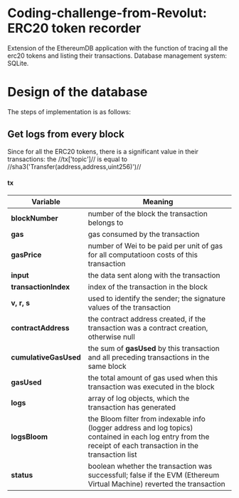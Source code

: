 # Coding-challenge-from-Revolut: ERC20 token recorder
Extension of the EthereumDB application with the function of tracing all the erc20 tokens and listing their transactions. Database management system: SQLite.

# Design of the database
The steps of implementation is as follows:
## Get logs from every block
Since for all the ERC20 tokens, there is a significant value in their transactions: the //tx['topic']// is equal to //sha3('Transfer(address,address,uint256)')//
#### tx
Variable | Meaning
--- | --- 
**blockNumber** | number of the block the transaction belongs to
**gas**| gas consumed by the transaction
**gasPrice** | number of Wei to be paid per unit of gas for all computatioon costs of this transaction
**input** | the data sent along with the transaction
**transactionIndex** | index of the transaction in the block
**v, r, s** | used to identify the sender; the signature values of the transaction
**contractAddress** | the contract address created, if the transaction was a contract creation, otherwise null
**cumulativeGasUsed** | the sum of **gasUsed** by this transaction and all preceding transactions in the same block
**gasUsed** | the total amount of gas used when this transaction was executed in the block
**logs** | array of log objects, which the transaction has generated
**logsBloom** | the Bloom filter from indexable info (logger address and log topics) contained in each log entry from the receipt of each transaction in the transaction list
**status** | boolean whether the transaction was successfull; false if the EVM (Ethereum Virtual Machine) reverted the transaction
